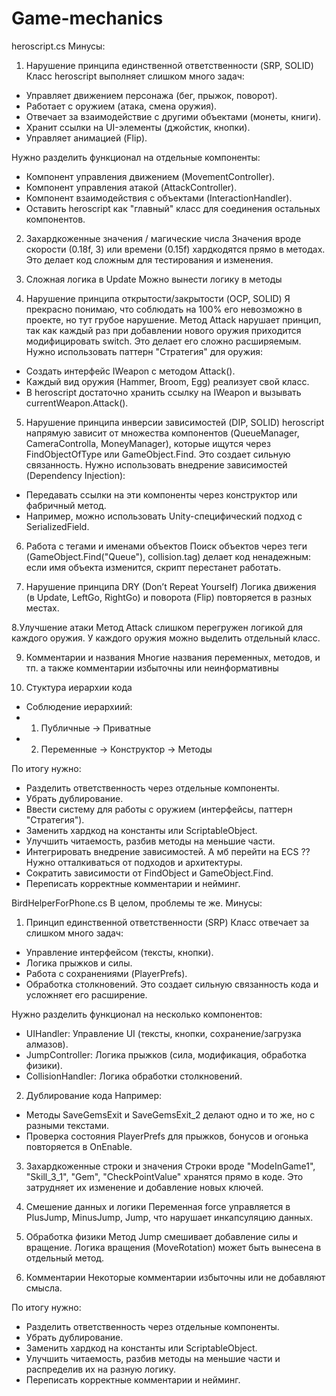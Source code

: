 # Game-mechanics

heroscript.cs
Минусы:
1. Нарушение принципа единственной ответственности (SRP, SOLID)
Класс heroscript выполняет слишком много задач:
- Управляет движением персонажа (бег, прыжок, поворот).
- Работает с оружием (атака, смена оружия).
- Отвечает за взаимодействие с другими объектами (монеты, книги).
- Хранит ссылки на UI-элементы (джойстик, кнопки).
- Управляет анимацией (Flip).

Нужно разделить функционал на отдельные компоненты:
- Компонент управления движением (MovementController).
- Компонент управления атакой (AttackController).
- Компонент взаимодействия с объектами (InteractionHandler).
- Оставить heroscript как "главный" класс для соединения остальных компонентов.

2. Захардкоженные значения / магические числа
Значения вроде скорости (0.18f, 3) или времени (0.15f) хардкодятся прямо в методах. Это делает код сложным для тестирования и изменения.

3. Сложная логика в Update
Можно вынести логику в методы

4. Нарушение принципа открытости/закрытости (OCP, SOLID)
Я прекрасно понимаю, что соблюдать на 100% его невозможно в проекте, но тут грубое нарушение.
Метод Attack нарушает принцип, так как каждый раз при добавлении нового оружия приходится модифицировать switch. Это делает его сложно расширяемым.
Нужно использовать паттерн "Стратегия" для оружия:
- Создать интерфейс IWeapon с методом Attack().
- Каждый вид оружия (Hammer, Broom, Egg) реализует свой класс.
- В heroscript достаточно хранить ссылку на IWeapon и вызывать currentWeapon.Attack().

5. Нарушение принципа инверсии зависимостей (DIP, SOLID)
heroscript напрямую зависит от множества компонентов (QueueManager, CameraControlla, MoneyManager), которые ищутся через FindObjectOfType или GameObject.Find. Это создает сильную связанность.
Нужно использовать внедрение зависимостей (Dependency Injection):
- Передавать ссылки на эти компоненты через конструктор или фабричный метод.
- Например, можно использовать Unity-специфический подход с SerializedField.

6. Работа с тегами и именами объектов
Поиск объектов через теги (GameObject.Find("Queue"), collision.tag) делает код ненадежным: если имя объекта изменится, скрипт перестанет работать.

7. Нарушение принципа DRY (Don’t Repeat Yourself)
Логика движения (в Update, LeftGo, RightGo) и поворота (Flip) повторяется в разных местах.

8.Улучшение атаки
Метод Attack слишком перегружен логикой для каждого оружия. У каждого оружия можно выделить отдельный класс.

9. Комментарии и названия
Многие названия переменных, методов, и тп. а также комментарии избыточны или неинформативны

10. Стуктура иерархии кода
- Соблюдение иерархиий:
- 1) Публичные -> Приватные
- 2) Переменные -> Конструктор -> Методы

По итогу нужно:
- Разделить ответственность через отдельные компоненты.
- Убрать дублирование.
- Ввести систему для работы с оружием (интерфейсы, паттерн "Стратегия").
- Заменить хардкод на константы или ScriptableObject.
- Улучшить читаемость, разбив методы на меньшие части.
- Интегрировать внедрение зависимостей. А мб перейти на ECS ?? Нужно отталкиваться от подходов и архитектуры.
- Сократить зависимости от FindObject и GameObject.Find.
- Переписать корректные комментарии и нейминг.

BirdHelperForPhone.cs
В целом, проблемы те же.
Минусы:

1. Принцип единственной ответственности (SRP)
Класс отвечает за слишком много задач:
- Управление интерфейсом (тексты, кнопки).
- Логика прыжков и силы.
- Работа с сохранениями (PlayerPrefs).
- Обработка столкновений.
Это создает сильную связанность кода и усложняет его расширение.

Нужно разделить функционал на несколько компонентов:
- UIHandler: Управление UI (тексты, кнопки, сохранение/загрузка алмазов).
- JumpController: Логика прыжков (сила, модификация, обработка физики).
- CollisionHandler: Логика обработки столкновений.

2. Дублирование кода
Например:
- Методы SaveGemsExit и SaveGemsExit_2 делают одно и то же, но с разными текстами.
- Проверка состояния PlayerPrefs для прыжков, бонусов и огонька повторяется в OnEnable.

3. Захардкоженные строки и значения
Строки вроде "ModeInGame1", "Skill_3_1", "Gem", "CheckPointValue" хранятся прямо в коде. Это затрудняет их изменение и добавление новых ключей.

4. Смешение данных и логики
Переменная force управляется в PlusJump, MinusJump, Jump, что нарушает инкапсуляцию данных.

5. Обработка физики
Метод Jump смешивает добавление силы и вращение. Логика вращения (MoveRotation) может быть вынесена в отдельный метод.

6. Комментарии
Некоторые комментарии избыточны или не добавляют смысла.

По итогу нужно:
- Разделить ответственность через отдельные компоненты.
- Убрать дублирование.
- Заменить хардкод на константы или ScriptableObject.
- Улучшить читаемость, разбив методы на меньшие части и распределив их на разную логику.
- Переписать корректные комментарии и нейминг.
